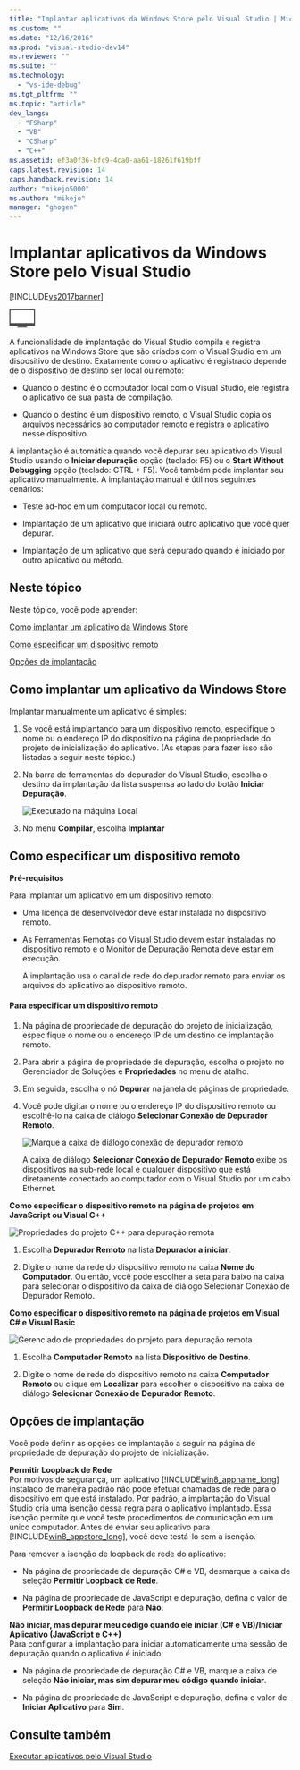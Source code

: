 ```yaml
---
title: "Implantar aplicativos da Windows Store pelo Visual Studio | Microsoft Docs"
ms.custom: ""
ms.date: "12/16/2016"
ms.prod: "visual-studio-dev14"
ms.reviewer: ""
ms.suite: ""
ms.technology: 
  - "vs-ide-debug"
ms.tgt_pltfrm: ""
ms.topic: "article"
dev_langs: 
  - "FSharp"
  - "VB"
  - "CSharp"
  - "C++"
ms.assetid: ef3a0f36-bfc9-4ca0-aa61-18261f619bff
caps.latest.revision: 14
caps.handback.revision: 14
author: "mikejo5000"
ms.author: "mikejo"
manager: "ghogen"
---
```

# Implantar aplicativos da Windows Store pelo Visual Studio
[!INCLUDE[vs2017banner](../code-quality/includes/vs2017banner.md)]

![Applies to Windows only](../debugger/media/windows_only_content.png "windows\_only\_content")  
  
 A funcionalidade de implantação do Visual Studio compila e registra aplicativos na Windows Store que são criados com o Visual Studio em um dispositivo de destino. Exatamente como o aplicativo é registrado depende de o dispositivo de destino ser local ou remoto:  
  
-   Quando o destino é o computador local com o Visual Studio, ele registra o aplicativo de sua pasta de compilação.  
  
-   Quando o destino é um dispositivo remoto, o Visual Studio copia os arquivos necessários ao computador remoto e registra o aplicativo nesse dispositivo.  
  
 A implantação é automática quando você depurar seu aplicativo do Visual Studio usando o **Iniciar depuração** opção \(teclado: F5\) ou o **Start Without Debugging** opção \(teclado: CTRL \+ F5\). Você também pode implantar seu aplicativo manualmente. A implantação manual é útil nos seguintes cenários:  
  
-   Teste ad\-hoc em um computador local ou remoto.  
  
-   Implantação de um aplicativo que iniciará outro aplicativo que você quer depurar.  
  
-   Implantação de um aplicativo que será depurado quando é iniciado por outro aplicativo ou método.  
  
##  <a name="BKMK_In_this_topic"></a> Neste tópico  
 Neste tópico, você pode aprender:  
  
 [Como implantar um aplicativo da Windows Store](#BKMK_How_to_deploy_a_Windows_Store_app)  
  
 [Como especificar um dispositivo remoto](#BKMK_How_to_specify_a_remote_device)  
  
 [Opções de implantação](#BKMK_Deployment_options)  
  
##  <a name="BKMK_How_to_deploy_a_Windows_Store_app"></a> Como implantar um aplicativo da Windows Store  
 Implantar manualmente um aplicativo é simples:  
  
1.  Se você está implantando para um dispositivo remoto, especifique o nome ou o endereço IP do dispositivo na página de propriedade do projeto de inicialização do aplicativo. \(As etapas para fazer isso são listadas a seguir neste tópico.\)  
  
2.  Na barra de ferramentas do depurador do Visual Studio, escolha o destino da implantação da lista suspensa ao lado do botão **Iniciar Depuração**.  
  
     ![Executado na máquina Local](~/debugger/media/vsrun_f5_local.png "VSRUN\_F5\_Local")  
  
3.  No menu **Compilar**, escolha **Implantar**  
  
##  <a name="BKMK_How_to_specify_a_remote_device"></a> Como especificar um dispositivo remoto  
 **Pré\-requisitos**  
  
 Para implantar um aplicativo em um dispositivo remoto:  
  
-   Uma licença de desenvolvedor deve estar instalada no dispositivo remoto.  
  
-   As Ferramentas Remotas do Visual Studio devem estar instaladas no dispositivo remoto e o Monitor de Depuração Remota deve estar em execução.  
  
     A implantação usa o canal de rede do depurador remoto para enviar os arquivos do aplicativo ao dispositivo remoto.  
  
#### Para especificar um dispositivo remoto  
  
1.  Na página de propriedade de depuração do projeto de inicialização, especifique o nome ou o endereço IP de um destino de implantação remoto.  
  
2.  Para abrir a página de propriedade de depuração, escolha o projeto no Gerenciador de Soluções e **Propriedades** no menu de atalho.  
  
3.  Em seguida, escolha o nó **Depurar** na janela de páginas de propriedade.  
  
4.  Você pode digitar o nome ou o endereço IP do dispositivo remoto ou escolhê\-lo na caixa de diálogo **Selecionar Conexão de Depurador Remoto**.  
  
     ![Marque a caixa de diálogo conexão de depurador remoto](~/debugger/media/vsrun_selectremotedebuggerdlg.png "VSRUN\_SelectRemoteDebuggerDlg")  
  
     A caixa de diálogo **Selecionar Conexão de Depurador Remoto** exibe os dispositivos na sub\-rede local e qualquer dispositivo que está diretamente conectado ao computador com o Visual Studio por um cabo Ethernet.  
  
 **Como especificar o dispositivo remoto na página de projetos em JavaScript ou Visual C\+\+**  
  
 ![Propriedades do projeto C&#43;&#43; para depuração remota](~/debugger/media/vsrun_cpp_projprop_remote.png "VSRUN\_CPP\_ProjProp\_Remote")  
  
1.  Escolha **Depurador Remoto** na lista **Depurador a iniciar**.  
  
2.  Digite o nome da rede do dispositivo remoto na caixa **Nome do Computador**. Ou então, você pode escolher a seta para baixo na caixa para selecionar o dispositivo da caixa de diálogo Selecionar Conexão de Depurador Remoto.  
  
 **Como especificar o dispositivo remoto na página de projetos em Visual C\# e Visual Basic**  
  
 ![Gerenciado de propriedades do projeto para depuração remota](~/debugger/media/vsrun_managed_projprop_remote.png "VSRUN\_Managed\_ProjProp\_Remote")  
  
1.  Escolha **Computador Remoto** na lista **Dispositivo de Destino**.  
  
2.  Digite o nome de rede do dispositivo remoto na caixa **Computador Remoto** ou clique em **Localizar** para escolher o dispositivo na caixa de diálogo **Selecionar Conexão de Depurador Remoto**.  
  
##  <a name="BKMK_Deployment_options"></a> Opções de implantação  
 Você pode definir as opções de implantação a seguir na página de propriedade de depuração do projeto de inicialização.  
  
 **Permitir Loopback de Rede**  
 Por motivos de segurança, um aplicativo [!INCLUDE[win8_appname_long](../debugger/includes/win8_appname_long_md.md)] instalado de maneira padrão não pode efetuar chamadas de rede para o dispositivo em que está instalado. Por padrão, a implantação do Visual Studio cria uma isenção dessa regra para o aplicativo implantado. Essa isenção permite que você teste procedimentos de comunicação em um único computador. Antes de enviar seu aplicativo para [!INCLUDE[win8_appstore_long](../debugger/includes/win8_appstore_long_md.md)], você deve testá\-lo sem a isenção.  
  
 Para remover a isenção de loopback de rede do aplicativo:  
  
-   Na página de propriedade de depuração C\# e VB, desmarque a caixa de seleção **Permitir Loopback de Rede**.  
  
-   Na página de propriedade de JavaScript e depuração, defina o valor de **Permitir Loopback de Rede** para **Não**.  
  
 **Não iniciar, mas depurar meu código quando ele iniciar \(C\# e VB\)\/Iniciar Aplicativo \(JavaScript e C\+\+\)**  
 Para configurar a implantação para iniciar automaticamente uma sessão de depuração quando o aplicativo é iniciado:  
  
-   Na página de propriedade de depuração C\# e VB, marque a caixa de seleção **Não iniciar, mas sim depurar meu código quando iniciar**.  
  
-   Na página de propriedade de JavaScript e depuração, defina o valor de **Iniciar Aplicativo** para **Sim**.  
  
## Consulte também  
 [Executar aplicativos pelo Visual Studio](../debugger/run-store-apps-from-visual-studio.md)